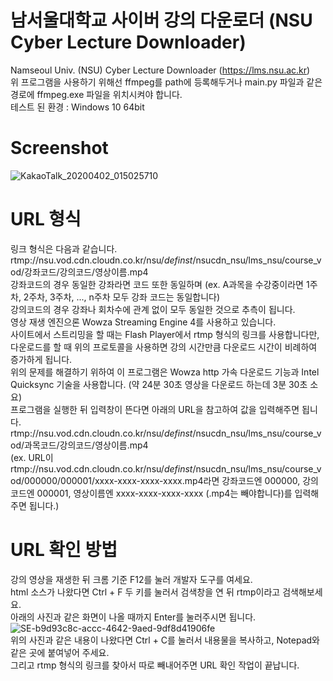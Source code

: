# 남서울대학교 사이버 강의 다운로더 (NSU Cyber Lecture Downloader)
Namseoul Univ. (NSU) Cyber Lecture Downloader (https://lms.nsu.ac.kr)  
위 프로그램을 사용하기 위해선 ffmpeg를 path에 등록해두거나 main.py 파일과 같은 경로에 ffmpeg.exe 파일을 위치시켜야 합니다.  
테스트 된 환경 : Windows 10 64bit

# Screenshot
![KakaoTalk_20200402_015025710](https://user-images.githubusercontent.com/10193967/78164242-6e1b2800-7484-11ea-98e7-68ce2d371a11.png)

# URL 형식
링크 형식은 다음과 같습니다.  
rtmp://nsu.vod.cdn.cloudn.co.kr/nsu/_definst_/nsucdn_nsu/lms_nsu/course_vod/강좌코드/강의코드/영상이름.mp4  
강좌코드의 경우 동일한 강좌라면 코드 또한 동일하며 (ex. A과목을 수강중이라면 1주차, 2주차, 3주차, ..., n주차 모두 강좌 코드는 동일합니다)  
강의코드의 경우 강좌나 회차수에 관계 없이 모두 동일한 것으로 추측이 됩니다.  
영상 재생 엔진으론 Wowza Streaming Engine 4를 사용하고 있습니다.  
사이트에서 스트리밍을 할 때는 Flash Player에서 rtmp 형식의 링크를 사용합니다만, 다운로드를 할 때 위의 프로토콜을 사용하면 강의 시간만큼 다운로드 시간이 비례하여 증가하게 됩니다.  
위의 문제를 해결하기 위하여 이 프로그램은 Wowza http 가속 다운로드 기능과 Intel Quicksync 기술을 사용합니다.
(약 24분 30초 영상을 다운로드 하는데 3분 30초 소요)  
프로그램을 실행한 뒤 입력창이 뜬다면 아래의 URL을 참고하여 값을 입력해주면 됩니다.     rtmp://nsu.vod.cdn.cloudn.co.kr/nsu/_definst_/nsucdn_nsu/lms_nsu/course_vod/과목코드/강의코드/영상이름.mp4  
(ex. URL이 rtmp://nsu.vod.cdn.cloudn.co.kr/nsu/_definst_/nsucdn_nsu/lms_nsu/course_vod/000000/000001/xxxx-xxxx-xxxx-xxxx.mp4라면 강좌코드엔 000000, 강의코드엔 000001, 영상이름엔 xxxx-xxxx-xxxx-xxxx (.mp4는 빼야합니다)를 입력해주면 됩니다.)  

# URL 확인 방법  
강의 영상을 재생한 뒤 크롬 기준 F12를 눌러 개발자 도구를 여세요.  
html 소스가 나왔다면 Ctrl + F 두 키를 눌러서 검색창을 연 뒤 rtmp이라고 검색해보세요.  
아래의 사진과 같은 화면이 나올 때까지 Enter를 눌러주시면 됩니다.
![SE-b9d93c8c-accc-4642-9aed-9df8d41906fe](https://user-images.githubusercontent.com/10193967/78167163-f7ccf480-7488-11ea-8aa4-020078f7ee02.png)  
위의 사진과 같은 내용이 나왔다면 Ctrl + C를 눌러서 내용물을 복사하고, Notepad와 같은 곳에 붙여넣어 주세요.  
그리고 rtmp 형식의 링크를 찾아서 따로 빼내어주면 URL 확인 작업이 끝납니다.
